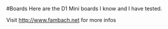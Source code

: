 #Boards
Here are the D1 Mini boards I know and I have tested.

Visit http://www.fambach.net for more infos
